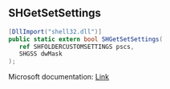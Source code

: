## SHGetSetSettings

```csharp
[DllImport("shell32.dll")]
public static extern bool SHGetSetSettings(
   ref SHFOLDERCUSTOMSETTINGS pscs,
   SHGSS dwMask
);
```

Microsoft documentation: [Link](https://docs.microsoft.com/en-us/windows/win32/api/shlobj_core/nf-shlobj_core-shgetsetsettings)
